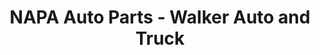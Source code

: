 ---
title: "NAPA Auto Parts - Walker Auto and Truck"
url: /saint-pauls/napa-auto-parts-walker-auto-and-truck/
shop: car parts
---